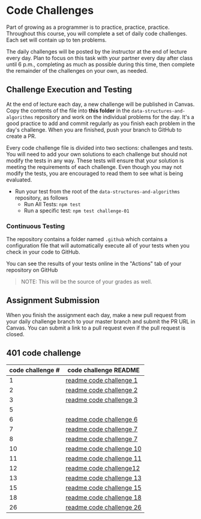 # Code Challenges

Part of growing as a programmer is to practice, practice, practice. Throughout this course, you will complete a set of daily code challenges. Each set will contain up to ten problems.

The daily challenges will be posted by the instructor at the end of lecture every day. Plan to focus on this task with your partner every day after class until 6 p.m., completing as much as possible during this time, then complete the remainder of the challenges on your own, as needed.

## Challenge Execution and Testing

At the end of lecture each day, a new challenge will be published in Canvas. Copy the contents of the file into **this folder** in the `data-structures-and-algorithms` repository and work on the individual problems for the day. It's a good practice to add and commit regularly as you finish each problem in the day's challenge. When you are finished, push your branch to GitHub to create a PR.

Every code challenge file is divided into two sections: challenges and tests. You will need to add your own solutions to each challenge but should not modify the tests in any way. These tests will ensure that your solution is meeting the requirements of each challenge. Even though you may not modify the tests, you are encouraged to read them to see what is being evaluated.

- Run your test from the root of the `data-structures-and-algorithms` repository, as follows
  - Run All Tests: `npm test`
  - Run a specific test: `npm test challenge-01`

### Continuous Testing

The repository contains a folder named `.github` which contains a configuration file that will automatically execute all of your tests when you check in your code to GitHub.

You can see the results of your tests online in the "Actions" tab of your repository on GitHub

> NOTE: This will be the source of your grades as well.

## Assignment Submission

When you finish the assignment each day, make a new pull request from your daily challenge branch to your master branch and submit the PR URL in Canvas. You can submit a link to a pull request even if the pull request is closed.



## 401 code challenge
| code challenge #  | code challenge README  | 
|---|---|
| 1 |[readme code challenge 1](401code-challenges/array-reverse/readme.md)  |
| 2 |[readme code challenge 2](401code-challenges/array-shift/README.md)|
| 3 |[readme code challenge 3](401code-challenges/array-binary-search/README.md)   |
| 5 ||[readme code challenge 5](401code-challenges/Data-Structures/linkedList/README.md)
| 6 |[readme code challenge 6](401code-challenges/Data-Structures/linkedList/README.md)
|7|[readme code challenge 7](401code-challenges/Data-Structures/linkedList/README.md)|
|8|[readme code challenge 7](401code-challenges/Data-Structures/linkedList/README.md)|
|10|[readme code challenge 10](401code-challenges/stacksAndQueues/readme.md)|
|11|[readme code challenge 11](401code-challenges/queueWithStacks/readme.md)|
|12|[readme code challenge12](401code-challenges/fifoAnimalShelter/readme.md)|
|13|[readme code challenge 13](401code-challenges/multiBracketValidation/readme.md)|
|15|[readme code challenge 15](401code-challenges/tree/readme.md)|
|18|[readme code challenge 18](401code-challenges/fizzBuzzTree/readme.md)|
|26|[readme code challenge 26](401code-challenges/insertionSort/readme.md)|